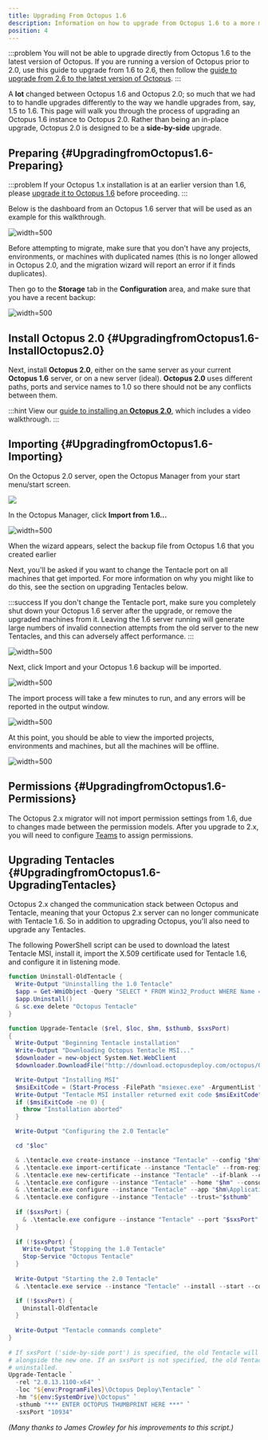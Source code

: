 ```yaml
---
title: Upgrading From Octopus 1.6
description: Information on how to upgrade from Octopus 1.6 to a more modern version.
position: 4
---
```


:::problem
You will not be able to upgrade directly from Octopus 1.6 to the latest version of Octopus. If you are running a version of Octopus prior to 2.0, use this guide to upgrade from 1.6 to 2.6, then follow the [guide to upgrade from 2.6 to the latest version of Octopus](/docs/administration/upgrading/upgrading-from-octopus-2.6/index.md).
:::

A **lot** changed between Octopus 1.6 and Octopus 2.0; so much that we had to to handle upgrades differently to the way we handle upgrades from, say, 1.5 to 1.6. This page will walk you through the process of upgrading an Octopus 1.6 instance to Octopus 2.0. Rather than being an in-place upgrade, Octopus 2.0 is designed to be a **side-by-side** upgrade.

## Preparing {#UpgradingfromOctopus1.6-Preparing}

:::problem
If your Octopus 1.x installation is at an earlier version than 1.6, please [upgrade it to Octopus 1.6](https://octopusdeploy.com/downloads/previous) before proceeding.
:::

Below is the dashboard from an Octopus 1.6 server that will be used as an example for this walkthrough.

![](/docs/images/3048130/3278001.png "width=500")

Before attempting to migrate, make sure that you don't have any projects, environments, or machines with duplicated names (this is no longer allowed in Octopus 2.0, and the migration wizard will report an error if it finds duplicates).

Then go to the **Storage** tab in the **Configuration** area, and make sure that you have a recent backup:

![](/docs/images/3048130/3277999.png "width=500")

## Install Octopus 2.0 {#UpgradingfromOctopus1.6-InstallOctopus2.0}

Next, install **Octopus 2.0**, either on the same server as your current **Octopus 1.6** server, or on a new server (ideal). **Octopus 2.0** uses different paths, ports and service names to 1.0 so there should not be any conflicts between them.

:::hint
View our [guide to installing an **Octopus 2.0**](/docs/installation/index.md), which includes a video walkthrough.
:::

## Importing {#UpgradingfromOctopus1.6-Importing}

On the Octopus 2.0 server, open the Octopus Manager from your start menu/start screen.

![](/docs/images/3048130/3277998.png)

In the Octopus Manager, click **Import from 1.6...**

![](/docs/images/3048130/3277997.png "width=500")

When the wizard appears, select the backup file from Octopus 1.6 that you created earlier

Next, you'll be asked if you want to change the Tentacle port on all machines that get imported. For more information on why you might like to do this, see the section on upgrading Tentacles below.

:::success
If you don't change the Tentacle port, make sure you completely shut down your Octopus 1.6 server after the upgrade, or remove the upgraded machines from it. Leaving the 1.6 server running will generate large numbers of invalid connection attempts from the old server to the new Tentacles, and this can adversely affect performance.
:::

![](/docs/images/3048130/3277995.png "width=500")

Next, click Import and your Octopus 1.6 backup will be imported.

![](/docs/images/3048130/3277994.png "width=500")

The import process will take a few minutes to run, and any errors will be reported in the output window.

![](/docs/images/3048130/3277993.png "width=500")

At this point, you should be able to view the imported projects, environments and machines, but all the machines will be offline.

![](/docs/images/3048130/3277992.png "width=500")

## Permissions {#UpgradingfromOctopus1.6-Permissions}

The Octopus 2.x migrator will not import permission settings from 1.6, due to changes made between the permission models. After you upgrade to 2.x, you will need to configure [Teams](/docs/administration/managing-users-and-teams/index.md) to assign permissions.

## Upgrading Tentacles {#UpgradingfromOctopus1.6-UpgradingTentacles}

Octopus 2.x changed the communication stack between Octopus and Tentacle, meaning that your Octopus 2.x server can no longer communicate with Tentacle 1.6. So in addition to upgrading Octopus, you'll also need to upgrade any Tentacles.

The following PowerShell script can be used to download the latest Tentacle MSI, install it, import the X.509 certificate used for Tentacle 1.6, and configure it in listening mode.

```powershell
function Uninstall-OldTentacle {
  Write-Output "Uninstalling the 1.0 Tentacle"
  $app = Get-WmiObject -Query "SELECT * FROM Win32_Product WHERE Name = 'Octopus Deploy Tentacle' AND Version < 2.0"          
  $app.Uninstall()
  & sc.exe delete "Octopus Tentacle"
}

function Upgrade-Tentacle ($rel, $loc, $hm, $sthumb, $sxsPort)
{
  Write-Output "Beginning Tentacle installation"
  Write-Output "Downloading Octopus Tentacle MSI..."
  $downloader = new-object System.Net.WebClient
  $downloader.DownloadFile("http://download.octopusdeploy.com/octopus/Octopus.Tentacle.$rel.msi", [System.IO.Path]::GetFullPath(".\Tentacle.msi"))

  Write-Output "Installing MSI"
  $msiExitCode = (Start-Process -FilePath "msiexec.exe" -ArgumentList "/i Tentacle.msi /quiet" -Wait -Passthru).ExitCode
  Write-Output "Tentacle MSI installer returned exit code $msiExitCode"
  if ($msiExitCode -ne 0) {
    throw "Installation aborted"
  }

  Write-Output "Configuring the 2.0 Tentacle"

  cd "$loc"

  & .\tentacle.exe create-instance --instance "Tentacle" --config "$hm\Tentacle\Tentacle.config" --console
  & .\tentacle.exe import-certificate --instance "Tentacle" --from-registry  --console
  & .\tentacle.exe new-certificate --instance "Tentacle" --if-blank --console
  & .\tentacle.exe configure --instance "Tentacle" --home "$hm" --console
  & .\tentacle.exe configure --instance "Tentacle" --app "$hm\Applications" --console
  & .\tentacle.exe configure --instance "Tentacle" --trust="$sthumb"
 
  if ($sxsPort) {
    & .\tentacle.exe configure --instance "Tentacle" --port "$sxsPort" --console
  }
 
  if (!$sxsPort) {
    Write-Output "Stopping the 1.0 Tentacle"
    Stop-Service "Octopus Tentacle"
  }
 
  Write-Output "Starting the 2.0 Tentacle"
  & .\tentacle.exe service --instance "Tentacle" --install --start --console

  if (!$sxsPort) {
    Uninstall-OldTentacle
  }
 
  Write-Output "Tentacle commands complete"
}
 
# If sxsPort ('side-by-side port') is specified, the old Tentacle will remain running
# alongside the new one. If an sxsPort is not specified, the old Tentacle will be
# uninstalled.
Upgrade-Tentacle `
  -rel "2.0.13.1100-x64" `
  -loc "${env:ProgramFiles}\Octopus Deploy\Tentacle" `
  -hm "${env:SystemDrive}\Octopus" `
  -sthumb "*** ENTER OCTOPUS THUMBPRINT HERE ***" `
  -sxsPort "10934"
```

*(Many thanks to James Crowley for his improvements to this script.)*
